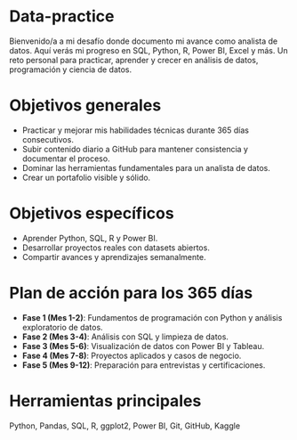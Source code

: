 # Data-practice

Bienvenido/a a mi desafío donde documento mi avance como analista de datos. Aquí verás mi progreso en SQL, Python, R, Power BI, Excel y más. Un reto personal para practicar, aprender y crecer en análisis de datos, programación y ciencia de datos.

# Objetivos generales

- Practicar y mejorar mis habilidades técnicas durante 365 días consecutivos.
- Subir contenido diario a GitHub para mantener consistencia y documentar el proceso.
- Dominar las herramientas fundamentales para un analista de datos.
- Crear un portafolio visible y sólido.

# Objetivos específicos

- Aprender Python, SQL, R y Power BI.
- Desarrollar proyectos reales con datasets abiertos.
- Compartir avances y aprendizajes semanalmente.

# Plan de acción para los 365 días

- **Fase 1 (Mes 1-2)**: Fundamentos de programación con Python y análisis exploratorio de datos.
- **Fase 2 (Mes 3-4)**: Análisis con SQL y limpieza de datos.
- **Fase 3 (Mes 5-6)**: Visualización de datos con Power BI y Tableau.
- **Fase 4 (Mes 7-8)**: Proyectos aplicados y casos de negocio.
- **Fase 5 (Mes 9-12)**: Preparación para entrevistas y certificaciones.

# Herramientas principales

Python, Pandas, SQL, R, ggplot2, Power BI, Git, GitHub, Kaggle
